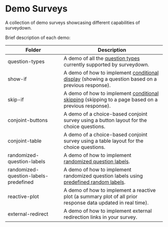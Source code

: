 # Demo Surveys

A collection of demo surveys showcasing different capabilities of surveydown.

Brief description of each demo:

| Folder | Description |
|--------|-------------|
| question-types | A demo of all the [question types](https://surveydown.org/question-types.html) currently supported by surveydown. |
| show-if | A demo of how to implement [conditional display](https://surveydown.org/conditional-control.html#conditional-display) (showing a question based on a previous response). |
| skip-if | A demo of how to implement [conditional skipping](https://surveydown.org/conditional-control.html#conditional-skipping) (skipping to a page based on a previous response). |
| conjoint-buttons | A demo of a choice-based conjoint survey using a button layout for the choice questions. |
| conjoint-table | A demo of a choice-based conjoint survey using a table layout for the choice questions. |
| randomized-question-labels | A demo of how to implement [randomized question labels](https://surveydown.org/reactivity.html#randomizing-question-labels). |
| randomized-question-labels-predefined | A demo of how to implement randomized question labels using [predefined random labels](https://surveydown.org/reactivity.html#pre-defined-randomization). |
| reactive-plot | A demo of how to implement a reactive plot (a summary plot of all prior response data updated in real time). |
| external-redirect | A demo of how to implement external redirection links in your survey. |
